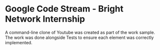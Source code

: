 # Google Code Stream - Bright Network Internship
A command-line clone of Youtube was created as part of the work sample.
The work was done alongside Tests to ensure each element was correctly implemented. 
